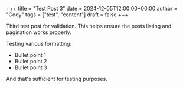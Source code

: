 +++
title = "Test Post 3"
date = 2024-12-05T12:00:00+00:00
author = "Cody"
tags = ["test", "content"]
draft = false
+++

Third test post for validation. This helps ensure the posts listing and pagination works properly.

Testing various formatting:

- Bullet point 1
- Bullet point 2
- Bullet point 3

And that's sufficient for testing purposes.